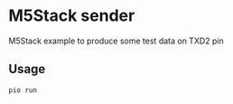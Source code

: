 # M5Stack sender

M5Stack example to produce some test data on TXD2 pin

## Usage

```bash
pio run
```
